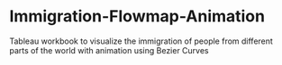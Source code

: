 # Immigration-Flowmap-Animation
Tableau workbook to visualize the immigration of people from different parts of the world with animation using Bezier Curves
